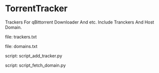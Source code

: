 # TorrentTracker

Trackers For qBittorrent Downloader And etc. Include Tranckers And Host Domain.

file: trackers.txt

file: domains.txt

script: script_add_tracker.py

script: script_fetch_domain.py
